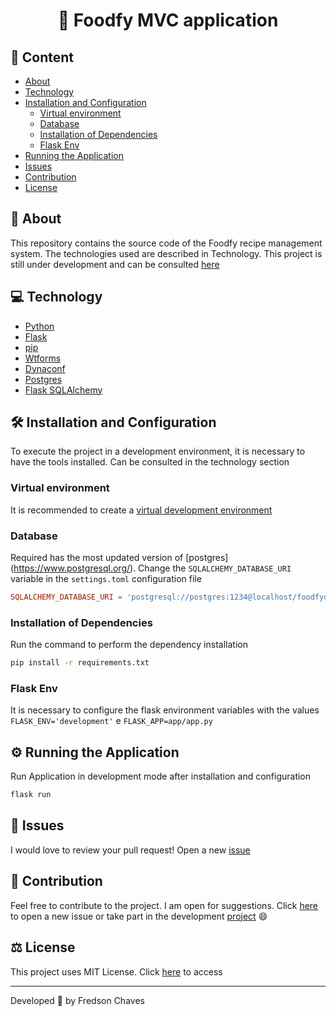 <h1 align="center">
    🍔 Foodfy MVC application
</h1>

## 📌 Content

- [About](#-about)
- [Technology](#-technology)
- [Installation and Configuration](#installation-and-configuration)
   - [Virtual environment](#virtual-environment)
   - [Database](#database)
   - [Installation of Dependencies](#installation-of-dependencies)
   - [Flask Env](#flask-env)
- [Running the Application](#running-the-application)
- [Issues](#-issues)
- [Contribution](#-contribution)
- [License](#balance_scale-license)

## 🚀 About

This repository contains the source code of the Foodfy recipe management system. The technologies used are described in Technology. This project is still under development and can be consulted [here](https://github.com/fredsonchaves07/foodfy/projects/1)


## 💻 Technology

- [Python](https://www.python.org/)
- [Flask](https://flask.palletsprojects.com/en/1.1.x/)
- [pip](https://pypi.org/project/pip/)
- [Wtforms](https://wtforms.readthedocs.io/en/2.3.x/)
- [Dynaconf](https://www.dynaconf.com/)
- [Postgres](https://www.postgresql.org/)
- [Flask SQLAlchemy](https://flask-sqlalchemy.palletsprojects.com/en/2.x/)

## 🛠️ Installation and Configuration

To execute the project in a development environment, it is necessary to have the tools installed. Can be consulted in the technology section

### Virtual environment

It is recommended to create a [virtual development environment](https://docs.python.org/3/library/venv.html)


### Database

Required has the most updated version of [postgres] (https://www.postgresql.org/). Change the `SQLALCHEMY_DATABASE_URI` variable in the `settings.toml` configuration file

```toml
SQLALCHEMY_DATABASE_URI = 'postgresql://postgres:1234@localhost/foodfydb'
```

### Installation of Dependencies

Run the command to perform the dependency installation

```bash
pip install -r requirements.txt
```

### Flask Env

It is necessary to configure the flask environment variables with the values `FLASK_ENV='development'` e `FLASK_APP=app/app.py`


## ⚙️ Running the Application

Run Application in development mode after installation and configuration

```bash
flask run
```

## 🐛 Issues

I would love to review your pull request! Open a new [issue](https://github.com/fredsonchaves07/foodfy/issues)

## 🤝 Contribution

Feel free to contribute to the project. I am open for suggestions. Click [here](https://github.com/fredsonchaves07/christmas-letter-api/issues) to open a new issue or take part in the development [project](https://github.com/fredsonchaves07/foodfy/projects/1) :smile:

## :balance_scale: License

This project uses MIT License. Click [here](https://github.com/fredsonchaves07/foodfy/blob/main/LICENSE) to access


---
Developed :blue_heart: by  Fredson Chaves